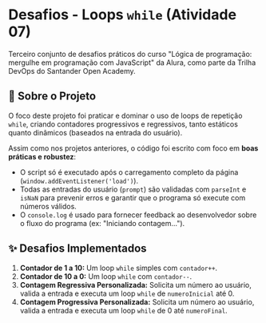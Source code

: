# Desafios - Loops `while` (Atividade 07)

Terceiro conjunto de desafios práticos do curso "Lógica de programação: mergulhe em programação com JavaScript" da Alura, como parte da Trilha DevOps do Santander Open Academy.

## 🚀 Sobre o Projeto

O foco deste projeto foi praticar e dominar o uso de loops de repetição `while`, criando contadores progressivos e regressivos, tanto estáticos quanto dinâmicos (baseados na entrada do usuário).

Assim como nos projetos anteriores, o código foi escrito com foco em **boas práticas e robustez**:

-   O script só é executado após o carregamento completo da página (`window.addEventListener('load')`).
-   Todas as entradas do usuário (`prompt`) são validadas com `parseInt` e `isNaN` para prevenir erros e garantir que o programa só execute com números válidos.
-   O `console.log` é usado para fornecer feedback ao desenvolvedor sobre o fluxo do programa (ex: "Iniciando contagem...").

## ✨ Desafios Implementados

1.  **Contador de 1 a 10:** Um loop `while` simples com `contador++`.
2.  **Contador de 10 a 0:** Um loop `while` com `contador--`.
3.  **Contagem Regressiva Personalizada:** Solicita um número ao usuário, valida a entrada e executa um loop `while` de `numeroInicial` até 0.
4.  **Contagem Progressiva Personalizada:** Solicita um número ao usuário, valida a entrada e executa um loop `while` de 0 até `numeroFinal`.